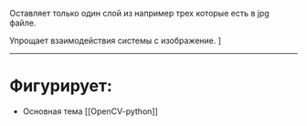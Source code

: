 Оставляет только один слой из например трех которые есть в jpg файле. 

Упрощает взаимодействия системы с изображение. ]

---
# Фигурирует:
*  Основная тема [[OpenCV-python]]